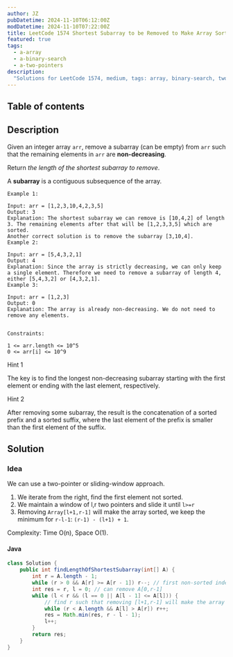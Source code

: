 ```yaml
---
author: JZ
pubDatetime: 2024-11-10T06:12:00Z
modDatetime: 2024-11-10T07:22:00Z
title: LeetCode 1574 Shortest Subarray to be Removed to Make Array Sorted
featured: true
tags:
  - a-array
  - a-binary-search
  - a-two-pointers
description:
  "Solutions for LeetCode 1574, medium, tags: array, binary-search, two-pointers."
---
```


## Table of contents

## Description

Given an integer array `arr`, remove a subarray (can be empty) from `arr` such that the remaining elements in `arr` are **non-decreasing**.

Return _the length of the shortest subarray to remove_.

A **subarray** is a contiguous subsequence of the array.

```
Example 1:

Input: arr = [1,2,3,10,4,2,3,5]
Output: 3
Explanation: The shortest subarray we can remove is [10,4,2] of length 3. The remaining elements after that will be [1,2,3,3,5] which are sorted.
Another correct solution is to remove the subarray [3,10,4].
Example 2:

Input: arr = [5,4,3,2,1]
Output: 4
Explanation: Since the array is strictly decreasing, we can only keep a single element. Therefore we need to remove a subarray of length 4, either [5,4,3,2] or [4,3,2,1].
Example 3:

Input: arr = [1,2,3]
Output: 0
Explanation: The array is already non-decreasing. We do not need to remove any elements.
 

Constraints:

1 <= arr.length <= 10^5
0 <= arr[i] <= 10^9
```

Hint 1

The key is to find the longest non-decreasing subarray starting with the first element or ending with the last element, respectively.

Hint 2

After removing some subarray, the result is the concatenation of a sorted prefix and a sorted suffix, where the last element of the prefix is smaller than the first element of the suffix.

## Solution

### Idea

We can use a two-pointer or sliding-window approach.

1. We iterate from the right, find the first element not sorted.
2. We maintain a window of l,r two pointers and slide it until `l>=r`
3. Removing `Array[l+1,r-1]` will make the array sorted, we keep the minimum for `r-l-1`: `(r-1) - (l+1) + 1`.

Complexity: Time O(n), Space O(1).

#### Java

```java
class Solution {
    public int findLengthOfShortestSubarray(int[] A) {
        int r = A.length - 1;
        while (r > 0 && A[r] >= A[r - 1]) r--; // first non-sorted index
        int res = r, l = 0; // can remove A[0,r-1]
        while (l < r && (l == 0 || A[l - 1] <= A[l])) {
            // find r such that removing [l+1,r-1] will make the array sorted
            while (r < A.length && A[l] > A[r]) r++;
            res = Math.min(res, r - l - 1);
            l++;
        }
        return res;
    }
}
```
